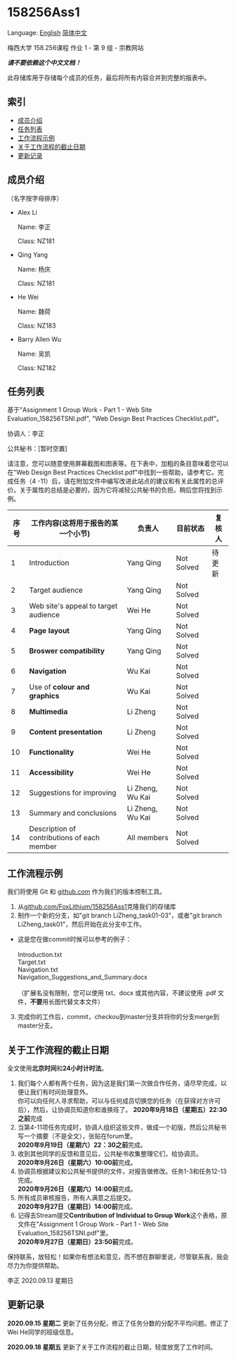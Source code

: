 # 158256Ass1
Language: [English](./README.md) [简体中文](./README_cnVer.md)

梅西大学 158.256课程 作业 1 - 第 9 组 - 宗教网站

***请不要依赖这个中文文档！***

此存储库用于存储每个成员的任务，最后将所有内容合并到完整的报表中。

## 索引

- [成员介绍](#成员介绍)
- [任务列表](#任务列表)
- [工作流程示例](#工作流程示例)
- [关于工作流程的截止日期](#关于工作流程的截止日期)
- [更新记录](#更新记录)

## 成员介绍
（名字按字母排序）
* Alex Li
  
  Name: 李正

  Class: NZ181
  
* Qing Yang
  
  Name: 杨庆

  Class: NZ181

* He Wei
  
  Name: 魏荷

  Class: NZ183

* Barry Allen Wu
  
  Name: 吴凯

  Class: NZ182

## 任务列表

基于"Assignment 1 Group Work - Part 1 - Web Site Evaluation_158256TSNI.pdf", "Web Design Best Practices Checklist.pdf"。

协调人：李正

公共秘书：\[暂时空置\]

请注意，您可以随意使用屏幕截图和图表等。在下表中，加粗的条目意味着您可以在"Web Design Best Practices Checklist.pdf"中找到一些帮助，请参考它。完成任务（4 -11）后，请在附加文件中编写改进此站点的建议和有关此属性的总评价。关于属性的总结是必要的，因为它将减轻公共秘书的负担。稍后您将找到示例。

| 序号 | 工作内容(这将用于报告的某一个小节)          | 负责人         | 目前状态   | 复核人 |
| ---- | ------------------------------------------- | -------------- | ---------- | ------ |
| 1    | Introduction                                | Yang Qing     | Not Solved | 待更新 |
| 2    | Target audience                             | Yang Qing    | Not Solved |
| 3    | Web site's appeal to target audience        | Wei He       | Not Solved |
| 4    | **Page layout**                             | Yang Qing      | Not Solved |
| 5    | **Broswer compatibility**                   | Yang Qing      | Not Solved |
| 6    | **Navigation**                              | Wu Kai         | Not Solved |
| 7    | Use of **colour and graphics**              | Wu Kai         | Not Solved |
| 8    | **Multimedia**                              | Li Zheng       | Not Solved |
| 9    | **Content presentation**                    | Li Zheng       | Not Solved |
| 10   | **Functionality**                           | Wei He         | Not Solved |
| 11   | **Accessibility**                           | Wei He         | Not Solved |
| 12   | Suggestions for improving                   | Li Zheng, Wu Kai | Not Solved |
| 13   | Summary and conclusions                     | Li Zheng, Wu Kai | Not Solved |
| 14   | Description of contributions of each member | All members    | Not Solved |


## 工作流程示例

我们将使用 Git 和 [github.com](https://github.com) 作为我们的版本控制工具。

1. 从[github.com/FoxLithium/158256Ass1](https://github.com/FoxLithium/158256Ass1)克隆我们的存储库
2. 制作一个新的分支，如"git branch LiZheng_task01-03"，或者"git branch LiZheng_task01"，然后开始在此分支中工作。
 * 这是您在做commit时候可以参考的例子：<br><br>
  Introduction.txt<br>
  Target.txt<br>
  Navigation.txt<br>
  Navigation_Suggestions_and_Summary.docx<br><br>
（扩展名没有限制，您可以使用 txt、docx 或其他内容，不建议使用 .pdf 文件，**不要**用长图代替文本文件）
3. 完成你的工作后，commit，checkou到master分支并将你的分支merge到master分支。


## 关于工作流程的截止日期
全文使用**北京时间**和**24小时计时法**。

1. 我们每个人都有两个任务，因为这是我们第一次做合作任务，请尽早完成，以便让我们有时间处理意外。<br>
   你可以向任何人寻求帮助，可以与任何成员切换您的任务（在获得对方许可后），然后，让协调员知道你和谁换班了。
   **2020年9月18日（星期五）22:30之前**完成<br>
2. 当第4-11项任务完成时，协调人组织这些文件，做成一个初版，然后公共秘书写一个摘要（不是全文），张贴在forum里。<br>
   **2020年9月19日（星期六）22：30之前**完成。
3. 收到其他同学的反馈和意见后，公共秘书收集整理它们，给协调员。<br>
   **2020年9月26日（星期六）10:00前**完成。
4. 协调员根据建议和公共秘书提供的文件，对报告做修改。任务1-3和任务12-13完成。<br>
   **2020年9月26日（星期六）14:00前**完成。
5. 所有成员审核报告，所有人满意之后提交。<br>
   **2020年9月27日（星期日）14:00前**完成。
6. 记得去Stream提交**Contribution of Individual to Group Work**这个表格，原文件在"Assignment 1 Group Work - Part 1 - Web Site Evaluation_158256TSNI.pdf"里。<br>
   **2020年9月27日（星期日）23:50前**完成。

保持联系，放轻松！如果你有想法和意见，而不想在群聊里说，尽管联系我，我会尽力为你提供帮助。

李正 2020.09.13 星期日

## 更新记录
**2020.09.15 星期二** 更新了任务分配，修正了任务分数的分配不平均问题。修正了Wei He同学的班级信息。

**2020.09.18 星期五** 更新了关于工作流程的截止日期，轻度放宽了工作时间。
